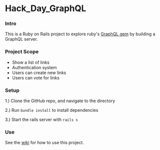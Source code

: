 # Hack_Day_GraphQL

### Intro
This is a Ruby on Rails project to explore ruby's [GraphQL gem](https://graphql-ruby.org/) by building a GraphQL server.

### Project Scope
+ Show a list of links
+ Authentication system
+ Users can create new links
+ Users can vote for links

### Setup

1.) Clone the GitHub repo, and navigate to the directory

2.) Run `bundle install` to install dependencies

3.) Start the rails server with `rails s`

### Use

See the [wiki](https://github.com/Radabaugh/hack-day-GraphQL/wiki) for how to use this project.
